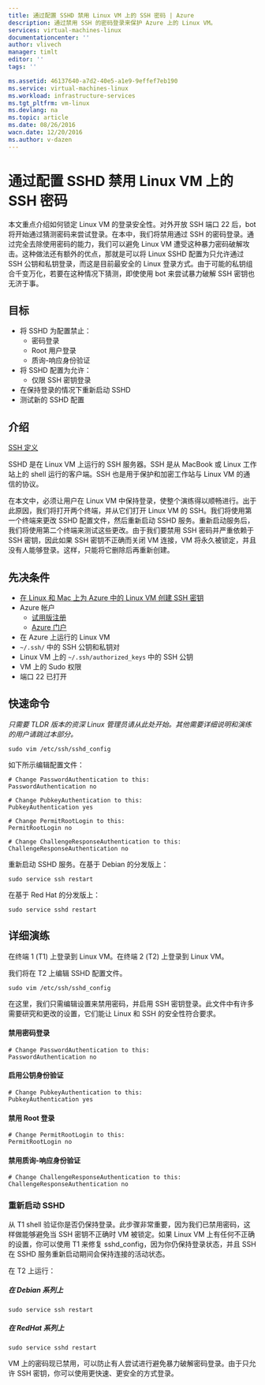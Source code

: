 ```yaml
---
title: 通过配置 SSHD 禁用 Linux VM 上的 SSH 密码 | Azure
description: 通过禁用 SSH 的密码登录来保护 Azure 上的 Linux VM。
services: virtual-machines-linux
documentationcenter: ''
author: vlivech
manager: timlt
editor: ''
tags: ''

ms.assetid: 46137640-a7d2-40e5-a1e9-9effef7eb190
ms.service: virtual-machines-linux
ms.workload: infrastructure-services
ms.tgt_pltfrm: vm-linux
ms.devlang: na
ms.topic: article
ms.date: 08/26/2016
wacn.date: 12/20/2016
ms.author: v-dazen
---
```


# 通过配置 SSHD 禁用 Linux VM 上的 SSH 密码
本文重点介绍如何锁定 Linux VM 的登录安全性。对外开放 SSH 端口 22 后，bot 将开始通过猜测密码来尝试登录。在本中，我们将禁用通过 SSH 的密码登录。通过完全去除使用密码的能力，我们可以避免 Linux VM 遭受这种暴力密码破解攻击。这种做法还有额外的优点，那就是可以将 Linux SSHD 配置为只允许通过 SSH 公钥和私钥登录，而这是目前最安全的 Linux 登录方式。由于可能的私钥组合千变万化，若要在这种情况下猜测，即使使用 bot 来尝试暴力破解 SSH 密钥也无济于事。

## 目标
* 将 SSHD 为配置禁止：
    * 密码登录
    * Root 用户登录
    * 质询-响应身份验证
* 将 SSHD 配置为允许：
    * 仅限 SSH 密钥登录
* 在保持登录的情况下重新启动 SSHD
* 测试新的 SSHD 配置

## 介绍
[SSH 定义](https://zh.wikipedia.org/wiki/Secure_Shell)

SSHD 是在 Linux VM 上运行的 SSH 服务器。SSH 是从 MacBook 或 Linux 工作站上的 shell 运行的客户端。SSH 也是用于保护和加密工作站与 Linux VM 的通信的协议。

在本文中，必须让用户在 Linux VM 中保持登录，使整个演练得以顺畅进行。出于此原因，我们将打开两个终端，并从它们打开 Linux VM 的 SSH。我们将使用第一个终端来更改 SSHD 配置文件，然后重新启动 SSHD 服务。重新启动服务后，我们将使用第二个终端来测试这些更改。由于我们要禁用 SSH 密码并严重依赖于 SSH 密钥，因此如果 SSH 密钥不正确而关闭 VM 连接，VM 将永久被锁定，并且没有人能够登录。这样，只能将它删除后再重新创建。

## 先决条件
* [在 Linux 和 Mac 上为 Azure 中的 Linux VM 创建 SSH 密钥](mac-create-ssh-keys.md)
* Azure 帐户
    * [试用版注册](https://www.azure.cn/pricing/1rmb-trial/)
    * [Azure 门户](http://portal.azure.cn)
* 在 Azure 上运行的 Linux VM
* `~/.ssh/` 中的 SSH 公钥和私钥对
* Linux VM 上的 `~/.ssh/authorized_keys` 中的 SSH 公钥
* VM 上的 Sudo 权限
* 端口 22 已打开

## 快速命令
*只需要 TLDR 版本的资深 Linux 管理员请从此处开始。其他需要详细说明和演练的用户请跳过本部分。*

```
sudo vim /etc/ssh/sshd_config
```

如下所示编辑配置文件：

```
# Change PasswordAuthentication to this:
PasswordAuthentication no

# Change PubkeyAuthentication to this:
PubkeyAuthentication yes

# Change PermitRootLogin to this:
PermitRootLogin no

# Change ChallengeResponseAuthentication to this:
ChallengeResponseAuthentication no
```

重新启动 SSHD 服务。在基于 Debian 的分发版上：

```
sudo service ssh restart
```

在基于 Red Hat 的分发版上：

```
sudo service sshd restart
```

## 详细演练

在终端 1 (T1) 上登录到 Linux VM。在终端 2 (T2) 上登录到 Linux VM。

我们将在 T2 上编辑 SSHD 配置文件。

```
sudo vim /etc/ssh/sshd_config
```

在这里，我们只需编辑设置来禁用密码，并启用 SSH 密钥登录。此文件中有许多需要研究和更改的设置，它们能让 Linux 和 SSH 的安全性符合要求。

#### 禁用密码登录

```
# Change PasswordAuthentication to this:
PasswordAuthentication no
```

#### 启用公钥身份验证

```
# Change PubkeyAuthentication to this:
PubkeyAuthentication yes
```
#### 禁用 Root 登录

    # Change PermitRootLogin to this:
    PermitRootLogin no

#### 禁用质询-响应身份验证

```
# Change ChallengeResponseAuthentication to this:
ChallengeResponseAuthentication no
```

### 重新启动 SSHD
从 T1 shell 验证你是否仍保持登录。此步骤非常重要，因为我们已禁用密码，这样做能够避免当 SSH 密钥不正确时 VM 被锁定。如果 Linux VM 上有任何不正确的设置，你可以使用 T1 来修复 sshd\_config，因为你仍保持登录状态，并且 SSH 在 SSHD 服务重新启动期间会保持连接的活动状态。

在 T2 上运行：

##### 在 Debian 系列上

```
sudo service ssh restart
```

##### 在 RedHat 系列上

```
sudo service sshd restart
```

VM 上的密码现已禁用，可以防止有人尝试进行避免暴力破解密码登录。由于只允许 SSH 密钥，你可以使用更快速、更安全的方式登录。

<!---HONumber=Mooncake_1212_2016-->